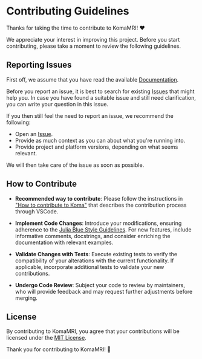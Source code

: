 # Contributing Guidelines

Thanks for taking the time to contribute to KomaMRI! ❤️

We appreciate your interest in improving this project. Before you start contributing, please take a moment to review the following guidelines.


## Reporting Issues

First off, we assume that you have read the available [Documentation](https://cncastillo.github.io/KomaMRI.jl).

Before you report an issue, it is best to search for existing [Issues](https://github.com/cncastillo/KomaMRI.jl/issues) that might help you. In case you have found a suitable issue and still need clarification, you can write your question in this issue.

If you then still feel the need to report an issue, we recommend the following:

- Open an [Issue](https://github.com/cncastillo/KomaMRI.jl/issues/new).
- Provide as much context as you can about what you're running into.
- Provide project and platform versions, depending on what seems relevant.

We will then take care of the issue as soon as possible.


## How to Contribute

- **Recommended way to contribute**: Please follow the instructions in ["How to contribute to Koma"](https://github.com/JuliaHealth/KomaMRI.jl/blob/master/docs/src/how-to/5-contribute-to-koma.md) that describes the contribution process through VSCode.

- **Implement Code Changes**: Introduce your modifications, ensuring adherence to the [Julia Blue Style Guidelines](https://github.com/invenia/BlueStyle). For new features, include informative comments, docstrings, and consider enriching the documentation with relevant examples.

- **Validate Changes with Tests**: Execute existing tests to verify the compatibility of your alterations with the current functionality. If applicable, incorporate additional tests to validate your new contributions.

- **Undergo Code Review**: Subject your code to review by maintainers, who will provide feedback and may request further adjustments before merging.


## License

By contributing to KomaMRI, you agree that your contributions will be licensed under the [MIT License](https://github.com/cncastillo/KomaMRI.jl/blob/master/LICENSE).

Thank you for contributing to KomaMRI! 🌟
